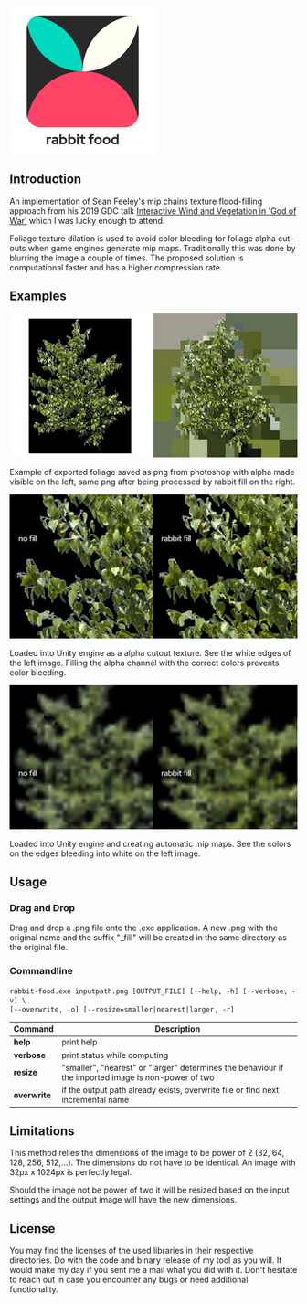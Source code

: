 ![](rabbit-food-header.png)

## Introduction

An implementation of Sean Feeley's mip chains texture flood-filling approach from his 2019 GDC talk [Interactive Wind and Vegetation in 'God of War'](https://schedule2019.gdconf.com/session/interactive-wind-and-vegetation-in-god-of-war/860472) which I was lucky enough to attend.

Foliage texture dilation is used to avoid color bleeding for foliage alpha cut-outs when game engines generate mip maps. Traditionally this was done by blurring the image a couple of times. The proposed solution is computational faster and has a higher compression rate.

## Examples

![](bg.jpg)

Example of exported foliage saved as png from photoshop with alpha made visible on the left, same png after being processed by rabbit fill on the right.

![](alpha.jpg)

Loaded into Unity engine as a alpha cutout texture. See the white edges of the left image. Filling the alpha channel with the correct colors prevents color bleeding.

![](mip4.jpg)

Loaded into Unity engine and creating automatic mip maps. See the colors on the edges bleeding into white on the left image.



## Usage

### Drag and Drop

Drag and drop a .png file onto the .exe application. A new .png with the original name and the suffix "_fill" will be created in the same directory as the original file.



### Commandline

```
rabbit-food.exe inputpath.png [OUTPUT_FILE] [--help, -h] [--verbose, -v] \
[--overwrite, -o] [--resize=smaller|nearest|larger, -r]
```


Command | Description
--- | --- 
**help** | print help
**verbose** | print status while computing
**resize** | "smaller", "nearest" or "larger" determines the behaviour if the imported image is non-power of two
**overwrite** | if the output path already exists, overwrite file or find next incremental name



## Limitations

This method relies the dimensions of the image to be power of 2 (32, 64, 128, 256, 512,...). The dimensions do not have to be identical. An image with 32px x 1024px is perfectly legal.

Should the image not be power of two it will be resized based on the input settings and the output image will have the new dimensions.


## License
You may find the licenses of the used libraries in their respective directories. Do with the code and binary release of my tool as you will. It would make my day if you sent me a mail what you did with it. Don't hesitate to reach out in case you encounter any bugs or need additional functionality.
